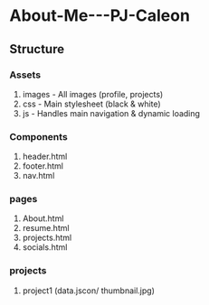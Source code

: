 # About-Me---PJ-Caleon

## Structure

### Assets
1. images - All images (profile, projects)
2. css - Main stylesheet (black & white)
3. js - Handles main navigation & dynamic loading

### Components
1. header.html
2. footer.html
3. nav.html

### pages
1. About.html
2. resume.html
3. projects.html
4. socials.html

### projects
1. project1 (data.jscon/ thumbnail.jpg)



